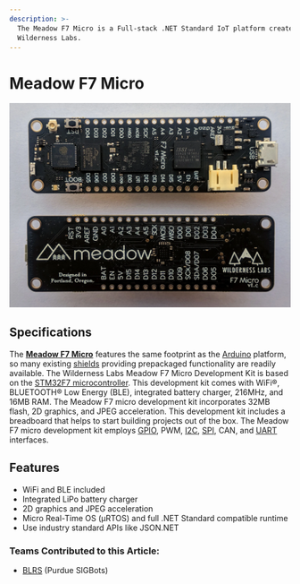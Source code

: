 ```yaml
---
description: >-
  The Meadow F7 Micro is a Full-stack .NET Standard IoT platform created by
  Wilderness Labs.
---
```


# Meadow F7 Micro

![A Meadow F7 Micro](../../../.gitbook/assets/meadow_golden_1024x1024_2x_65e55563-3639-4791-861c-572717bf2db6_1024x1024-2x.webp)

## Specifications

The [**Meadow F7 Micro**](https://store.wildernesslabs.co/collections/frontpage/products/meadow-f7) features the same footprint as the [Arduino](arduino.md) platform, so many existing [shields](http://www.shieldlist.org/) providing prepackaged functionality are readily available. The Wilderness Labs Meadow F7 Micro Development Kit is based on the [STM32F7 microcontroller](https://www.st.com/en/microcontrollers-microprocessors/stm32f7-series.html). This development kit comes with WiFi®, BLUETOOTH® Low Energy \(BLE\), integrated battery charger, 216MHz, and 16MB RAM. The Meadow F7 micro development kit incorporates 32MB flash, 2D graphics, and JPEG acceleration. This development kit includes a breadboard that helps to start building projects out of the box. The Meadow F7 micro development kit employs [GPIO](../gpio.md), PWM, [I2C](../i2c.md), [SPI](../spi.md), CAN, and [UART](../uart.md) interfaces.

## Features

* WiFi and BLE included
* Integrated LiPo battery charger
* 2D graphics and JPEG acceleration
* Micro Real-Time OS \(µRTOS\) and full .NET Standard compatible runtime
* Use industry standard APIs like JSON.NET

### Teams Contributed to this Article:

* [BLRS](https://purduesigbots.com/) \(Purdue SIGBots\)

